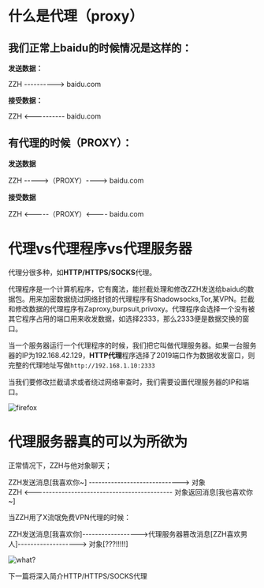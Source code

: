 # 什么是代理（proxy）

## 我们正常上baidu的时候情况是这样的：

**发送数据：**

ZZH ----------> baidu.com

**接受数据：**

ZZH <---------- baidu.com


## 有代理的时候（PROXY）：

**发送数据**

ZZH ----->（PROXY）----> baidu.com

**接受数据**

ZZH <-----（PROXY）<---- baidu.com

# 代理vs代理程序vs代理服务器

代理分很多种，如**HTTP/HTTPS/SOCKS**代理。

代理程序是一个计算机程序，它有魔法，能拦截处理和修改ZZH发送给baidu的数据包。用来加密数据绕过网络封锁的代理程序有Shadowsocks,Tor,某VPN。拦截和修改数据的代理程序有Zaproxy,burpsuit,privoxy。代理程序会选择一个没有被其它程序占用的端口用来收发数据，如选择2333，那么2333便是数据交换的窗口。



当一个服务器运行一个代理程序的时候，我们把它叫做代理服务器。如果一台服务器的IP为192.168.42.129，**HTTP代理**程序选择了2019端口作为数据收发窗口，则完整的代理地址写做`http://192.168.1.10:2333`

当我们要修改拦截请求或者绕过网络审查时，我们需要设置代理服务器的IP和端口。

![firefox](https://raw.githubusercontent.com/jjusec/issuer/master/zz.png)



# 代理服务器真的可以为所欲为


正常情况下，ZZH与他对象聊天；

ZZH发送消息[我喜欢你~] -----------------------------> 对象<br>
ZZH <-------------------------------------------- 对象返回消息[我也喜欢你~]<br>
     
     
当ZZH用了X流氓免费VPN代理的时候：

ZZH发送消息[我喜欢你]------------------>代理服务器篡改消息[ZZH喜欢男人]-------------------> 对象[???!!!!!]

![what?](https://raw.githubusercontent.com/jjusec/issuer/master/sticker1.webp)


下一篇将深入简介HTTP/HTTPS/SOCKS代理


